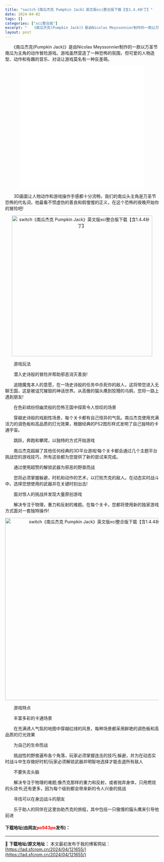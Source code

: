 ```yaml
---
title: "switch《南瓜杰克 Pumpkin Jack》英文版xci整合版下载【含1.4.4补丁】"
date: 2024-04-02
tags: []
categories: ["xci整合版"]
excerpt: "　　《南瓜杰克(Pumpkin Jack)》是由Nicolas Meyssonnier制作的一款以万圣节南瓜为主角的动作冒险游戏。游戏虽然营造了一种恐怖的氛围，但可爱的人物造型、动作和有趣的音乐、对话让游戏莫名有一种反差萌。 　　3D画面让人物动作和游戏操作手感都十分流畅，我们的南瓜头主角是万圣节恐&hellip;"
layout: post
---
```


 <p>　　《南瓜杰克(Pumpkin Jack)》是由Nicolas Meyssonnier制作的一款以万圣节南瓜为主角的动作冒险游戏。游戏虽然营造了一种恐怖的氛围，但可爱的人物造型、动作和有趣的音乐、对话让游戏莫名有一种反差萌。</p> <p style="text-align: center;"><iframe allowfullscreen="true" border="0" frameborder="0" framespacing="0" height="400" scrolling="no" src="//player.bilibili.com/player.html?aid=627561045&amp;bvid=BV1st4y1i7Xs&amp;cid=249298655&amp;page=1" width="410"></iframe></p> <p>　　3D画面让人物动作和游戏操作手感都十分流畅，我们的南瓜头主角是万圣节恐怖的代名词，他最看不惯虚伪的善良和假惺惺的正义，在这个恐怖的夜晚开始你的冒险吧!</p> <p align="center"><img align="" border="0" src="https://lad.sfcrom.cn/wp-content/uploads/2024/04/20240402_660be6c153e0c.jpg" width="460" alt="switch《南瓜杰克 Pumpkin Jack》英文版xci整合版下载【含1.4.4补丁】" /></p> <p>　　游戏玩法</p> <p>　　潜入史诗般的冒险并帮助邪恶消灭善良!</p> <p>　　追随魔鬼本人的意愿，在一场史诗般的任务中杀死你的敌人，这将带您进入无聊王国，这是被诅咒摧毁的神话世界。从高傲的猫头鹰到狡猾的乌鸦，您将一路上遇到朋友!</p> <p>　　在色彩缤纷但幽灵般的恐怖王国中探索令人惊叹的场景</p> <p>　　穿越史诗般的戏剧性场景，每个关卡都有自己怪异的气氛。南瓜杰克使用充满活力的调色板和高品质的灯光效果，根据经典的PS2图形样式发明了自己独特的卡通宇宙。</p> <p>　　跳跃，奔跑和攀爬，以独特的方式开始游戏</p> <p>　　南瓜杰克超越了其他任何经典的3D平台游戏!每个关卡都会通过几个主题平台挑战您的游戏技巧，所有这些都为您提供了新的尝试来完成。</p> <p>　　通过使用超赞的解锁武器为邪恶的野兽而战</p> <p>　　您将必须掌握躲避，时机和动作的艺术，以打败杰克的敌人。在动态实时战斗中，选择您想使用的武器并在关键时刻出击!</p> <p>　　面对惊人的挑战并发现大量原创游戏</p> <p>　　解决专注于物理，重力和反射的难题。在每个关卡，您都将使用新的独家游戏方式面对一套独特操作!</p> <p align="center"><img align="" border="0" src="https://lad.sfcrom.cn/wp-content/uploads/2024/04/20240402_660be6c1bacd4.gif" width="596" alt="switch《南瓜杰克 Pumpkin Jack》英文版xci整合版下载【含1.4.4补丁】" /></p> <p>　　游戏特点</p> <p>　　丰富多彩的卡通场景</p> <p>　　在充满诱人气氛的地图中穿越红绿的风景，每种场景都采用鲜艳的调色板和高品质的灯光效果</p> <p>　　为自己的生命而战</p> <p>　　挑战性的野兽遍布各个角落，玩家必须掌握连击的技巧;躲避，并为在动态实时战斗中生存做好时机!玩家必须解锁武器并明智地选择才能击退所有敌人</p> <p>　　不要失去头脑</p> <p>　　解决专注于物理的难题;像杰克那样的重力和反射，或者抛弃身体，只用燃烧的头烧书;还有更多，因为每个级别都会带来新的令人兴奋的挑战</p> <p>　　寻找可以在身边战斗的朋友</p> <p>　　乐于助人的同伴在这里协助杰克的旅程，其中包括一只傲慢的猫头鹰来引导他前进</p> <p><h4>下载地址(由网友<font color="red">po943po</font>发布)：</h4></p> 

---
📖 **下载地址/原文地址：** 本文最初发布于我的博客网站：[https://lad.sfcrom.cn/2024/04/121655/](https://lad.sfcrom.cn/2024/04/121655/)
